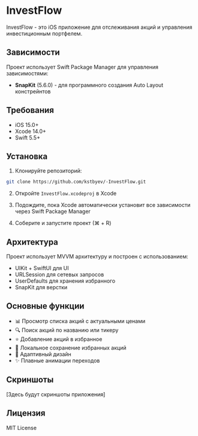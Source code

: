 # InvestFlow

InvestFlow - это iOS приложение для отслеживания акций и управления инвестиционным портфелем.

## Зависимости

Проект использует Swift Package Manager для управления зависимостями:

- **SnapKit** (5.6.0) - для программного создания Auto Layout констрейнтов

## Требования

- iOS 15.0+
- Xcode 14.0+
- Swift 5.5+

## Установка

1. Клонируйте репозиторий:
```bash
git clone https://github.com/kstbyev/-InvestFlow.git
```

2. Откройте `InvestFlow.xcodeproj` в Xcode

3. Подождите, пока Xcode автоматически установит все зависимости через Swift Package Manager

4. Соберите и запустите проект (⌘ + R)

## Архитектура

Проект использует MVVM архитектуру и построен с использованием:
- UIKit + SwiftUI для UI
- URLSession для сетевых запросов
- UserDefaults для хранения избранного
- SnapKit для верстки

## Основные функции

- 📊 Просмотр списка акций с актуальными ценами
- 🔍 Поиск акций по названию или тикеру
- ⭐️ Добавление акций в избранное
- 💾 Локальное сохранение избранных акций
- 📱 Адаптивный дизайн
- ✨ Плавные анимации переходов

## Скриншоты

[Здесь будут скриншоты приложения]

## Лицензия

MIT License

